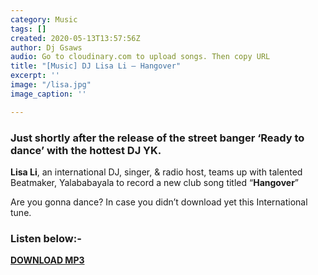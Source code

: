 ```yaml
---
category: Music
tags: []
created: 2020-05-13T13:57:56Z
author: Dj Gsaws
audio: Go to cloudinary.com to upload songs. Then copy URL
title: "[Music] DJ Lisa Li – Hangover"
excerpt: ''
image: "/lisa.jpg"
image_caption: ''

---
```

### **Just shortly after the release of the street banger ‘Ready to dance’ with the hottest DJ YK.**

**Lisa Li**, an international DJ, singer, & radio host, teams up with talented Beatmaker, Yalababayala to record a new club song titled “**Hangover**”

Are you gonna dance? In case you didn’t download yet this International tune.

### **Listen below:-**

[**DOWNLOAD MP3**](https://cloudup.com/files/iJB0ZKLBIJS/download)